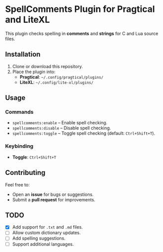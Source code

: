 # SpellComments Plugin for Pragtical and LiteXL

This plugin checks spelling in **comments** and **strings** for C and Lua source files.

## Installation
1. Clone or download this repository.
2. Place the plugin into:
   - **Pragtical**: `~/.config/pragtical/plugins/`
   - **LiteXL**: `~/.config/lite-xl/plugins/`

## Usage
### Commands
- `spellcomments:enable` – Enable spell checking.
- `spellcomments:disable` – Disable spell checking.
- `spellcomments:toggle` – Toggle spell checking (default: `Ctrl+Shift+T`).

### Keybinding
- **Toggle**: `Ctrl+Shift+T`

## Contributing
Feel free to:
- Open an **issue** for bugs or suggestions.
- Submit a **pull request** for improvements.

## TODO
- [X] Add support for `.txt` and `.md` files.
- [ ] Allow custom dictionary updates.
- [ ] Add spelling suggestions.
- [ ] Support additional languages.
